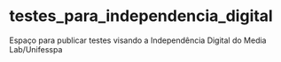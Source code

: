 # testes_para_independencia_digital
Espaço para publicar testes visando a Independência Digital do Media Lab/Unifesspa
